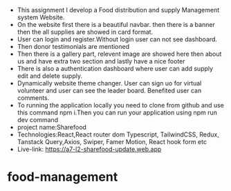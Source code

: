 * This assignment I develop a Food distribution and supply Management system Website.
* On the website first there is a beautiful navbar. then there is a banner then the all supplies are showed in card format.
* User can login and register.Without login user can not see dashboard.
* Then donor testimonials are mentioned
* Then there is a gallery part, relevent image are showed here then about us and have extra two section and lastly have a nice footer
* There is also a authentication dashboard where user can add supply edit and delete supply.
* Dynamically website theme changer. User can sign uo for virtual volunteer and user can see the leader board. Benefited user can comments.
* To running the application locally you need to clone from github and use this command npm i.Then you can run your application using npm run dev command
* project name:Sharefood
* Technologies:React,React router dom Typescript, TailwindCSS, Redux, Tanstack Query,Axios, Swiper, Famer Motion, React hook form etc
* Live-link: https://a7-l2-sharefood-update.web.app
# food-management
